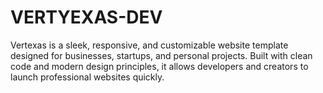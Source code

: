 # VERTYEXAS-DEV
Vertexas is a sleek, responsive, and customizable website template designed for businesses, startups, and personal projects. Built with clean code and modern design principles, it allows developers and creators to launch professional websites quickly.

